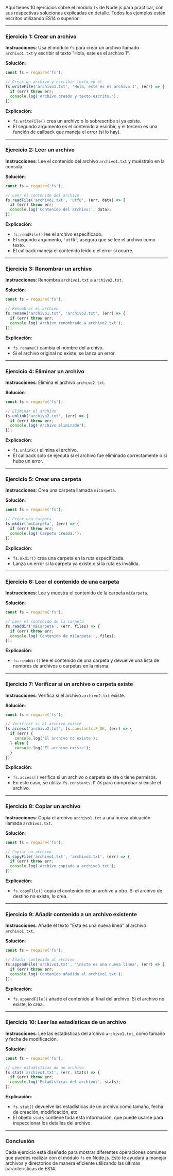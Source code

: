 Aquí tienes 10 ejercicios sobre el módulo `fs` de Node.js para practicar, con sus respectivas soluciones explicadas en detalle. Todos los ejemplos están escritos utilizando ES14 o superior.

---

### Ejercicio 1: Crear un archivo
**Instrucciones**: Usa el módulo `fs` para crear un archivo llamado `archivo1.txt` y escribir el texto "Hola, este es el archivo 1".

**Solución**:

```javascript
const fs = require('fs');

// Crear un archivo y escribir texto en él
fs.writeFile('archivo1.txt', 'Hola, este es el archivo 1', (err) => {
  if (err) throw err;
  console.log('Archivo creado y texto escrito.');
});
```

**Explicación**:
- `fs.writeFile()` crea un archivo o lo sobrescribe si ya existe.
- El segundo argumento es el contenido a escribir, y el tercero es una función de callback que maneja el error (si lo hay).

---

### Ejercicio 2: Leer un archivo
**Instrucciones**: Lee el contenido del archivo `archivo1.txt` y muéstralo en la consola.

**Solución**:

```javascript
const fs = require('fs');

// Leer el contenido del archivo
fs.readFile('archivo1.txt', 'utf8', (err, data) => {
  if (err) throw err;
  console.log('Contenido del archivo:', data);
});
```

**Explicación**:
- `fs.readFile()` lee el archivo especificado.
- El segundo argumento, `'utf8'`, asegura que se lee el archivo como texto.
- El callback maneja el contenido leído o el error si ocurre.

---

### Ejercicio 3: Renombrar un archivo
**Instrucciones**: Renombra `archivo1.txt` a `archivo2.txt`.

**Solución**:

```javascript
const fs = require('fs');

// Renombrar el archivo
fs.rename('archivo1.txt', 'archivo2.txt', (err) => {
  if (err) throw err;
  console.log('Archivo renombrado a archivo2.txt');
});
```

**Explicación**:
- `fs.rename()` cambia el nombre del archivo.
- Si el archivo original no existe, se lanza un error.

---

### Ejercicio 4: Eliminar un archivo
**Instrucciones**: Elimina el archivo `archivo2.txt`.

**Solución**:

```javascript
const fs = require('fs');

// Eliminar el archivo
fs.unlink('archivo2.txt', (err) => {
  if (err) throw err;
  console.log('Archivo eliminado');
});
```

**Explicación**:
- `fs.unlink()` elimina el archivo.
- El callback solo se ejecuta si el archivo fue eliminado correctamente o si hubo un error.

---

### Ejercicio 5: Crear una carpeta
**Instrucciones**: Crea una carpeta llamada `miCarpeta`.

**Solución**:

```javascript
const fs = require('fs');

// Crear una carpeta
fs.mkdir('miCarpeta', (err) => {
  if (err) throw err;
  console.log('Carpeta creada.');
});
```

**Explicación**:
- `fs.mkdir()` crea una carpeta en la ruta especificada.
- Lanza un error si la carpeta ya existe o si la ruta es inválida.

---

### Ejercicio 6: Leer el contenido de una carpeta
**Instrucciones**: Lee y muestra el contenido de la carpeta `miCarpeta`.

**Solución**:

```javascript
const fs = require('fs');

// Leer el contenido de la carpeta
fs.readdir('miCarpeta', (err, files) => {
  if (err) throw err;
  console.log('Contenido de miCarpeta:', files);
});
```

**Explicación**:
- `fs.readdir()` lee el contenido de una carpeta y devuelve una lista de nombres de archivos o carpetas en la misma.

---

### Ejercicio 7: Verificar si un archivo o carpeta existe
**Instrucciones**: Verifica si el archivo `archivo2.txt` existe.

**Solución**:

```javascript
const fs = require('fs');

// Verificar si el archivo existe
fs.access('archivo2.txt', fs.constants.F_OK, (err) => {
  if (err) {
    console.log('El archivo no existe');
  } else {
    console.log('El archivo existe');
  }
});
```

**Explicación**:
- `fs.access()` verifica si un archivo o carpeta existe o tiene permisos.
- En este caso, se utiliza `fs.constants.F_OK` para comprobar si existe el archivo.

---

### Ejercicio 8: Copiar un archivo
**Instrucciones**: Copia el archivo `archivo1.txt` a una nueva ubicación llamada `archivo3.txt`.

**Solución**:

```javascript
const fs = require('fs');

// Copiar un archivo
fs.copyFile('archivo1.txt', 'archivo3.txt', (err) => {
  if (err) throw err;
  console.log('Archivo copiado a archivo3.txt');
});
```

**Explicación**:
- `fs.copyFile()` copia el contenido de un archivo a otro. Si el archivo de destino no existe, lo crea.

---

### Ejercicio 9: Añadir contenido a un archivo existente
**Instrucciones**: Añade el texto "Esta es una nueva línea" al archivo `archivo1.txt`.

**Solución**:

```javascript
const fs = require('fs');

// Añadir contenido al archivo
fs.appendFile('archivo1.txt', '\nEsta es una nueva línea', (err) => {
  if (err) throw err;
  console.log('Contenido añadido al archivo1.txt');
});
```

**Explicación**:
- `fs.appendFile()` añade el contenido al final del archivo. Si el archivo no existe, lo crea.

---

### Ejercicio 10: Leer las estadísticas de un archivo
**Instrucciones**: Lee las estadísticas del archivo `archivo1.txt`, como tamaño y fecha de modificación.

**Solución**:

```javascript
const fs = require('fs');

// Leer estadísticas de un archivo
fs.stat('archivo1.txt', (err, stats) => {
  if (err) throw err;
  console.log('Estadísticas del archivo:', stats);
});
```

**Explicación**:
- `fs.stat()` devuelve las estadísticas de un archivo como tamaño, fecha de creación, modificación, etc.
- El objeto `stats` contiene toda esta información, que puede usarse para inspeccionar los detalles del archivo.

---

### Conclusión
Cada ejercicio está diseñado para mostrar diferentes operaciones comunes que puedes realizar con el módulo `fs` en Node.js. Esto te ayudará a manejar archivos y directorios de manera eficiente utilizando las últimas características de ES14.